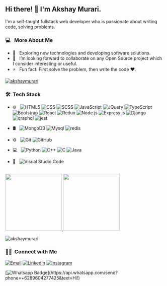 ###

<h2>  Hi there! 👋 I'm Akshay Murari.</h2>

I'm a self-taught fullstack web developer who is passionate about writing code, solving problems.


<h3>  💻 &nbsp; More About Me </h3>

- 🤔 &nbsp; Exploring new technologies and developing software solutions.
- 👯 &nbsp; I’m looking forward to collaborate on any Open Source project which I consider interesting or useful.
- ⚡ &nbsp; Fun fact: First solve the problem, then write the code :heart:.
<p align="left"> <a href="https://github.com/ryo-ma/github-profile-trophy"><img src="https://github-profile-trophy.vercel.app/?username=akshaymurari" alt="akshaymurari" /></a> </p>

<h3> 🛠 &nbsp;Tech Stack</h3>

- 🌐 &nbsp;
  ![HTML5](https://img.shields.io/badge/-HTML5-333333?style=flat&logo=HTML5)
  ![CSS](https://img.shields.io/badge/-CSS-333333?style=flat&logo=CSS3&logoColor=1572B6)
  ![SCSS](https://img.shields.io/badge/-SCSS-333333?style=flat&logo=sass&logoColor=1572B6)
  ![JavaScript](https://img.shields.io/badge/-JavaScript-333333?style=flat&logo=javascript)
  ![JQuery](https://img.shields.io/badge/-JQuery-333333?style=flat&logo=jquery)
  ![TypeScript](https://img.shields.io/badge/-TypeScript-333333?style=flat&logo=typescript)
  ![Bootstrap](https://img.shields.io/badge/-Bootstrap-333333?style=flat&logo=bootstrap&logoColor=563D7C)
  ![React](https://img.shields.io/badge/-React-333333?style=flat&logo=react)
  ![Redux](https://img.shields.io/badge/-redux-333333?style=flat&logo=redux)
  ![Node.js](https://img.shields.io/badge/-Nodejs-333333?style=flat&logo=node)
  ![Express.js](https://img.shields.io/badge/-express.js-333333?style=flat&logo=express)
  ![Django](https://img.shields.io/badge/-django-333333?style=flat&logo=django)
   ![qraphql](https://img.shields.io/badge/-graphql-333333?style=flat&logo=graphql)
   ![jest](https://img.shields.io/badge/-jest-333333?style=flat&logo=jest)
- 🛢 &nbsp;
  ![MongoDB](https://img.shields.io/badge/-MongoDB-333333?style=flat&logo=mongodb)
  ![Mysql](https://img.shields.io/badge/-mysql-333333?style=flat&logo=mysql)
  ![redis](https://img.shields.io/badge/-redis-333333?style=flat&logo=redis)
- ⚙️ &nbsp;
  ![Git](https://img.shields.io/badge/-Git-333333?style=flat&logo=git)
  ![GitHub](https://img.shields.io/badge/-GitHub-333333?style=flat&logo=github)
- 💻 &nbsp;
  ![Python](https://img.shields.io/badge/-Python-333333?style=flat&logo=python)
  ![C++](https://img.shields.io/badge/-C++-333333?style=flat&logo=C%2B%2B&logoColor=00599C)
  ![C](https://img.shields.io/badge/-C-333333?style=flat&logo=C%2B%2B&logoColor=00599C)
  ![Java](https://img.shields.io/badge/-Java-333333?style=flat&logo=Java&logoColor=007396)

- 🔧 &nbsp;
  ![Visual Studio Code](https://img.shields.io/badge/-Visual%20Studio%20Code-333333?style=flat&logo=visual-studio-code&logoColor=007ACC)

<br/>

<a href="https://github.com/akshaymurari">
  <img height="180em" src="https://github-readme-stats.vercel.app/api?username=akshaymurari&theme=buefy&show_icons=true" />
  <img height="180em" src="https://github-readme-stats.vercel.app/api/top-langs/?username=akshaymurari&theme=buefy&layout=compact" />
</a>

<br/>

<p><img align="center" src="https://github-readme-streak-stats.herokuapp.com/?user=akshaymurari&" alt="akshaymurari" /></p>

<h3> 🤝🏻 &nbsp;Connect with Me </h3>

<p>
<a href="mailto:akshaymurari184@gmail.com"><img alt="Email" src="https://img.shields.io/badge/Email-akshaymurari184@gmail.com-blue?style=flat-square&logo=gmail"></a>
<a href="https://www.linkedin.com/in/akshay-murari-6661591b0/"><img alt="LinkedIn" src="https://img.shields.io/badge/LinkedIn-Akshay%20Murari%20-blue?style=flat-square&logo=linkedin"></a>
<a href="https://www.instagram.com/_akshay_murari/"><img alt="Instagram" src="https://img.shields.io/badge/Instagram-_akshay_murari-blue?style=flat-square&logo=instagram"></a>

[![Whatsapp Badge](https://img.shields.io/badge/-Whatsapp-4CA143?style=flat-square&labelColor=4CA143&logo=whatsapp&logoColor=white&link=https://api.whatsapp.com/send?phone=9347680473&text=Hi!)](https://api.whatsapp.com/send?phone=+6289604277425&text=Hi!)

</p>



<!--TODO -->
<!-- will add my webside blow here -->
<!--
<a href="https://www.adityavsingh.com/"><img alt="Website" src="https://img.shields.io/badge/Website-www.adityavsingh.com-blue?style=flat-square&logo=google-chrome"></a>
-->

<!-- # latest Blog posts -->

<!-- BLOG-POST-LIST:START -->
<!-- BLOG-POST-LIST:END -->

